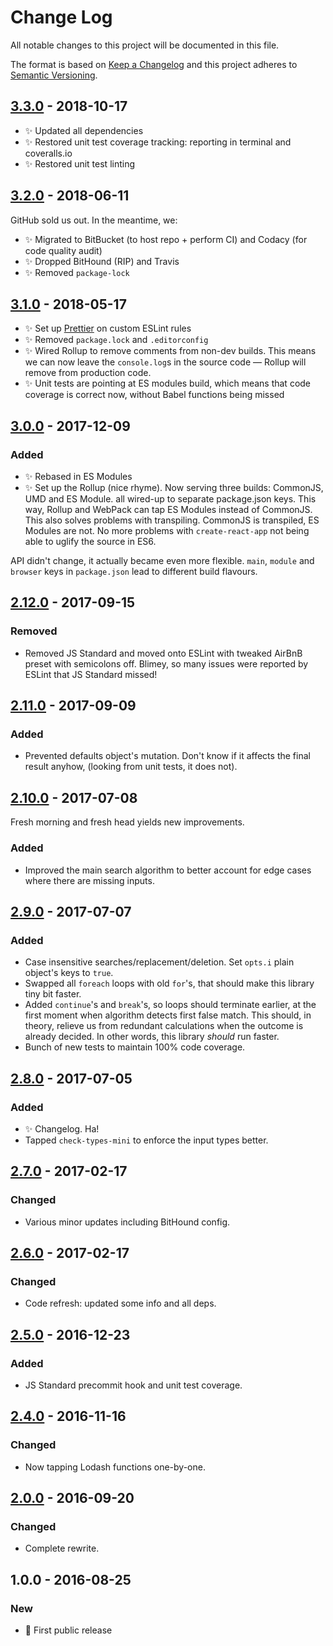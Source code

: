 # Change Log

All notable changes to this project will be documented in this file.

The format is based on [Keep a Changelog](http://keepachangelog.com/)
and this project adheres to [Semantic Versioning](http://semver.org/).

## [3.3.0] - 2018-10-17

- ✨ Updated all dependencies
- ✨ Restored unit test coverage tracking: reporting in terminal and coveralls.io
- ✨ Restored unit test linting

## [3.2.0] - 2018-06-11

GitHub sold us out. In the meantime, we:

- ✨ Migrated to BitBucket (to host repo + perform CI) and Codacy (for code quality audit)
- ✨ Dropped BitHound (RIP) and Travis
- ✨ Removed `package-lock`

## [3.1.0] - 2018-05-17

- ✨ Set up [Prettier](https://prettier.io) on custom ESLint rules
- ✨ Removed `package.lock` and `.editorconfig`
- ✨ Wired Rollup to remove comments from non-dev builds. This means we can now leave the `console.log`s in the source code — Rollup will remove from production code.
- ✨ Unit tests are pointing at ES modules build, which means that code coverage is correct now, without Babel functions being missed

## [3.0.0] - 2017-12-09

### Added

- ✨ Rebased in ES Modules
- ✨ Set up the Rollup (nice rhyme). Now serving three builds: CommonJS, UMD and ES Module. all wired-up to separate package.json keys. This way, Rollup and WebPack can tap ES Modules instead of CommonJS. This also solves problems with transpiling. CommonJS is transpiled, ES Modules are not. No more problems with `create-react-app` not being able to uglify the source in ES6.

API didn't change, it actually became even more flexible. `main`, `module` and `browser` keys in `package.json` lead to different build flavours.

## [2.12.0] - 2017-09-15

### Removed

- Removed JS Standard and moved onto ESLint with tweaked AirBnB preset with semicolons off. Blimey, so many issues were reported by ESLint that JS Standard missed!

## [2.11.0] - 2017-09-09

### Added

- Prevented defaults object's mutation. Don't know if it affects the final result anyhow, (looking from unit tests, it does not).

## [2.10.0] - 2017-07-08

Fresh morning and fresh head yields new improvements.

### Added

- Improved the main search algorithm to better account for edge cases where there are missing inputs.

## [2.9.0] - 2017-07-07

### Added

- Case insensitive searches/replacement/deletion. Set `opts.i` plain object's keys to `true`.
- Swapped all `foreach` loops with old `for`'s, that should make this library tiny bit faster.
- Added `continue`'s and `break`'s, so loops should terminate earlier, at the first moment when algorithm detects first false match. This should, in theory, relieve us from redundant calculations when the outcome is already decided. In other words, this library _should_ run faster.
- Bunch of new tests to maintain 100% code coverage.

## [2.8.0] - 2017-07-05

### Added

- ✨ Changelog. Ha!
- Tapped `check-types-mini` to enforce the input types better.

## [2.7.0] - 2017-02-17

### Changed

- Various minor updates including BitHound config.

## [2.6.0] - 2017-02-17

### Changed

- Code refresh: updated some info and all deps.

## [2.5.0] - 2016-12-23

### Added

- JS Standard precommit hook and unit test coverage.

## [2.4.0] - 2016-11-16

### Changed

- Now tapping Lodash functions one-by-one.

## [2.0.0] - 2016-09-20

### Changed

- Complete rewrite.

## 1.0.0 - 2016-08-25

### New

- 🌟 First public release

[2.0.0]: https://bitbucket.org/codsen/easy-replace/branches/compare/v2.0.0%0Dv1.0.2#diff
[2.4.0]: https://bitbucket.org/codsen/easy-replace/branches/compare/v2.4.0%0Dv2.3.0#diff
[2.5.0]: https://bitbucket.org/codsen/easy-replace/branches/compare/v2.5.0%0Dv2.4.2#diff
[2.6.0]: https://bitbucket.org/codsen/easy-replace/branches/compare/v2.6.0%0Dv2.5.1#diff
[2.7.0]: https://bitbucket.org/codsen/easy-replace/branches/compare/v2.7.0%0Dv2.6.1#diff
[2.8.0]: https://bitbucket.org/codsen/easy-replace/branches/compare/v2.8.0%0Dv2.7.6#diff
[2.9.0]: https://bitbucket.org/codsen/easy-replace/branches/compare/v2.9.0%0Dv2.8.1#diff
[2.10.0]: https://bitbucket.org/codsen/easy-replace/branches/compare/v2.10.0%0Dv2.9.2#diff
[2.11.0]: https://bitbucket.org/codsen/easy-replace/branches/compare/v2.11.0%0Dv2.10.2#diff
[2.12.0]: https://bitbucket.org/codsen/easy-replace/branches/compare/v2.12.0%0Dv2.11.0#diff
[3.0.0]: https://bitbucket.org/codsen/easy-replace/branches/compare/v3.0.0%0Dv2.12.2#diff
[3.1.0]: https://bitbucket.org/codsen/easy-replace/branches/compare/v3.1.0%0Dv3.0.3#diff
[3.2.0]: https://bitbucket.org/codsen/easy-replace/branches/compare/v3.2.0%0Dv3.1.2#diff
[3.3.0]: https://bitbucket.org/codsen/easy-replace/branches/compare/v3.3.0%0Dv3.2.1#diff

